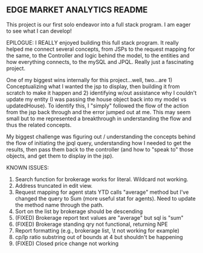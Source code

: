 ## EDGE MARKET ANALYTICS README

This project is our first solo endeavor into a full stack program. I am eager to see what I can develop!

EPILOGUE: I REALLY enjoyed building this full stack program. It really helped me connect several concepts, from JSPs to the request mapping for the same, to the Controller and logic behind the model, to the entities and how everything connects, to the mySQL and JPQL. Really just a fascinating project.

One of my biggest wins internally for this project...well, two...are 1) Conceptualizing what I wanted the jsp to display, then building it from scratch to make it happen and 2) identifying w/out assistance why I couldn't update my entity (I was passing the house object back into my model vs updatedHouse). To identify this, I "simply" followed the flow of the action from the jsp back through and the error jumped out at me. This may seem small but to me represented a breakthrough in understanding the flow and thus the related concepts.

My biggest challenge was figuring out / understanding the concepts behind the flow of initiating the jpql query, understanding how I needed to get the results, then pass them back to the controller (and how to "speak to" those objects, and get them to display in the jsp).




KNOWN ISSUES:
1. Search function for brokerage works for literal. Wildcard not working.
2. Address truncated in edit view.
3. Request mapping for agent stats YTD calls "average" method but I've changed the query to Sum (more useful stat for agents). Need to update the method name through the path.   
4. Sort on the list by brokerage should be descending
5. (FIXED) Brokerage report text values are "average" but sql is "sum"
6. (FIXED) Brokerage standing qry not functional, returning NPE
7. Report formatting (e.g., brokerage list, \t not working for example)
8. cp/lp ratio substring out of bounds at 4 but shouldn't be happening
9. (FIXED) Closed price change not working
